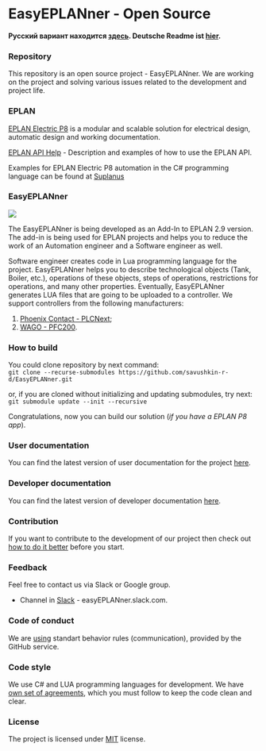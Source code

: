 
# EasyEPLANner - Open Source

**Русский вариант находится [здесь](docs/ru/readme.md). Deutsche Readme ist [hier](docs/de/readme.md).**

### Repository

This repository is an open source project - EasyEPLANner.
We are working on the project and solving various issues related to the development and project life.

### EPLAN

[EPLAN Electric P8](https://www.eplan-software.com/solutions/eplan-electric-p8/) is a modular and scalable solution for electrical design, automatic design and working documentation.

[EPLAN API Help](https://www.eplan.help/en-us/Infoportal/Content/api/2023/index.html) - Description and examples of how to use the EPLAN API.

Examples for EPLAN Electric P8 automation in the C# programming language can be found at
[Suplanus](https://github.com/Suplanus)

### EasyEPLANner

<img src="docs/user_manual/images/EasyEplannerPreview.png">

The EasyEPLANner is being developed as an Add-In to EPLAN 2.9 version. The add-in is being used for EPLAN projects and helps you to reduce the work of an Automation engineer and a Software engineer as well.

Software engineer creates code in Lua programming language for the project. EasyEPLANner helps you to describe technological objects (Tank, Boiler, etc.), operations of these objects, steps of operations, restrictions for operations, and many other properties. Eventually, EasyEPLANner generates LUA files that are going to be uploaded to a controller. We support controllers from the following manufacturers:

1. [Phoenix Contact - PLCNext](https://github.com/plcnext);
2. [WAGO - PFC200](https://github.com/WAGO).

### How to build
You could clone repository by next command:  
`git clone --recurse-submodules https://github.com/savushkin-r-d/EasyEPLANner.git`

or, if you are cloned without initializing and updating submodules, try next:  
`git submodule update --init --recursive`

Congratulations, now you can build our solution (_if you have a EPLAN P8 app_).

### User documentation
You can find the latest version of user documentation for the project [here](docs/user_manual/ReadMe.md).

### Developer documentation
You can find the latest version of developer documentation [here](docs/developer_manual/ReadMe.md).

### Contribution
If you want to contribute to the development of our project then check out [how to do it better](docs/contributing.md) before you start.


### Feedback

Feel free to contact us via Slack or Google group.

* Channel in [Slack](https://slack.com) - easyEPLANner.slack.com.


### Code of conduct
We are [using](docs/CODE_OF_CONDUCT.md)
standart behavior rules (communication), provided by the GitHub service.


### Code style
We use C# and LUA programming languages for development. We have [own set of agreements](docs/codestyle.md), which you must follow to keep the code clean and clear.


### License
The project is licensed under [MIT](LICENSE.txt) license.
